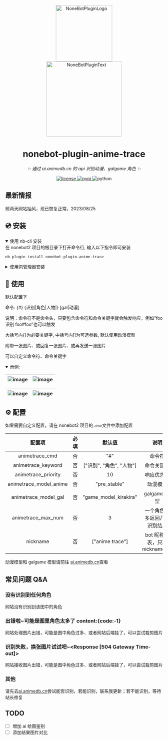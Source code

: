 <div align="center">
  <a href="https://v2.nonebot.dev/store"><img src="https://github.com/A-kirami/nonebot-plugin-template/blob/resources/nbp_logo.png" width="180" height="180" alt="NoneBotPluginLogo"></a>
  <br>
  <a href="https://v2.nonebot.dev/store"><img src="https://github.com/A-kirami/nonebot-plugin-template/blob/resources/NoneBotPlugin.svg" width="240" alt="NoneBotPluginText"></a>
</div>

<div align="center">

# nonebot-plugin-anime-trace

_✨ 通过 ai.animedb.cn 的 api 识别动漫、galgame 角色 ✨_

<a href="./LICENSE">
    <img src="https://img.shields.io/github/license/tomorinao-www/nonebot-plugin-anime-trace.svg" alt="license">
</a>
<a href="https://pypi.python.org/pypi/nonebot-plugin-anime-trace">
    <img src="https://img.shields.io/pypi/v/nonebot-plugin-anime-trace.svg" alt="pypi">
</a>
<img src="https://img.shields.io/badge/python-3.10+-blue.svg" alt="python">

</div>

## 最新情报

前两天网站抽风，现已恢复正常。2023/08/25

## 💿 安装

<details open>
<summary>使用 nb-cli 安装</summary>
在 nonebot2 项目的根目录下打开命令行, 输入以下指令即可安装

    nb plugin install nonebot-plugin-anime-trace

</details>

<details>
<summary>使用包管理器安装</summary>
在 nonebot2 项目的插件目录下, 打开命令行, 根据你使用的包管理器, 输入相应的安装命令

    pip install nonebot-plugin-anime-trace

打开 nonebot2 项目根目录下的 `pyproject.toml` 文件, 在 `[tool.nonebot]` 部分追加写入

    plugins = ["nonebot-plugin-anime-trace"]

</details>

## 🎉 使用

默认配置下

命令: {#} {识别|角色|人物|} [gal|动漫]

说明：命令符不是命令头，只要包含命令符和命令关键字就会触发响应，例如“foo 识别 foo#foo”也可以触发

大括号内{}为必要关键字, 中括号内[]为可选参数, 默认使用动漫模型

附带一张图片、或回复一张图片、或再发送一张图片

可以自定义命令符、命令关键字

<details open>
<summary>
示例:
</summary>

| ![image](./img/use_ex01.jpg) | ![image](./img/use_ex02.jpg) |
| ---------------------------- | ---------------------------- |

| ![image](./img/use_ex03.jpg) | ![image](./img/use_ex04.jpg) |
| ---------------------------- | ---------------------------- |

</details>

## ⚙️ 配置

如果需要自定义配置，请在 nonebot2 项目的`.env`文件中添加配置

|         配置项         | 必填 |          默认值          |              说明              |
| :--------------------: | :--: | :----------------------: | :----------------------------: |
|     animetrace_cmd     |  否  |           "#"            |             命令符             |
|   animetrace_keyword   |  否  | ["识别", "角色", "人物"] |           命令关键字           |
|  animetrace_priority   |  否  |            10            |           响应优先级           |
| animetrace_model_anime |  否  |       "pre_stable"       |            动漫模型            |
|  animetrace_model_gal  |  否  |  "game_model_kirakira"   |          galgame 模型          |
|   animetrace_max_num   |  否  |            3             |  一个角色最多返回几个识别结果  |
|        nickname        |  否  |     ["anime trace"]      | bot 昵称列表，只取 nickname[0] |

动漫模型和 galgame 模型请前往 [ai.animedb.cn](https://ai.animedb.cn)查看

## 常见问题 Q&A

### 没有识别到任何角色

网站没有识别到该图中的角色

### 出错啦~可能是图里角色太多了 content:{code:-1}

网站处理图片出错，可能是图中角色过多、或者网站后端挂了，可以尝试裁剪图片

### 识别失败，换张图片试试吧~<Response [504 Gateway Time-out]>

网站接收图片出错，可能是图中角色过多、或者网站后端挂了，可以尝试裁剪图片

### 其他

请先去[ai.animedb.cn](https://ai.animedb.cn)尝试能否识别，若能识别，联系我更新；若不能识别，等待站长修复

## TODO

- [ ] 增加 ai 绘图鉴别
- [ ] 添加结果图片对比

